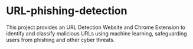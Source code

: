 # URL-phishing-detection
This project provides an URL Detection Website and Chrome Extension to identify and classify malicious URLs using machine learning, safeguarding users from phishing and other cyber threats.

